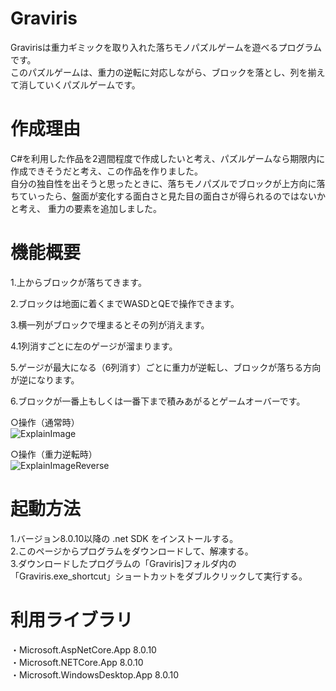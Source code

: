 # Graviris

Gravirisは重力ギミックを取り入れた落ちモノパズルゲームを遊べるプログラムです。  
このパズルゲームは、重力の逆転に対応しながら、ブロックを落とし、列を揃えて消していくパズルゲームです。  

# 作成理由

C#を利用した作品を2週間程度で作成したいと考え、パズルゲームなら期限内に作成できそうだと考え、この作品を作りました。  
自分の独自性を出そうと思ったときに、落ちモノパズルでブロックが上方向に落ちていったら、盤面が変化する面白さと見た目の面白さが得られるのではないかと考え、
重力の要素を追加しました。

# 機能概要

1.上からブロックが落ちてきます。  
  
2.ブロックは地面に着くまでWASDとQEで操作できます。  
  
3.横一列がブロックで埋まるとその列が消えます。  
  
4.1列消すごとに左のゲージが溜まります。  
  
5.ゲージが最大になる（6列消す）ごとに重力が逆転し、ブロックが落ちる方向が逆になります。  
  
6.ブロックが一番上もしくは一番下まで積みあがるとゲームオーバーです。  
  
○操作（通常時）  
![ExplainImage](https://github.com/user-attachments/assets/72d35686-466f-46db-9003-13dc41dc282e)

○操作（重力逆転時）  
![ExplainImageReverse](https://github.com/user-attachments/assets/d276bc1b-4d57-4957-9e8c-c048cfa53b40)

# 起動方法
1.バージョン8.0.10以降の .net SDK をインストールする。  
2.このページからプログラムをダウンロードして、解凍する。   
3.ダウンロードしたプログラムの「Graviris]フォルダ内の「Graviris.exe_shortcut」ショートカットをダブルクリックして実行する。

# 利用ライブラリ  
・Microsoft.AspNetCore.App  8.0.10        
・Microsoft.NETCore.App  8.0.10  
・Microsoft.WindowsDesktop.App  8.0.10  
